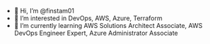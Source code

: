 - 👋 Hi, I’m @finstam01
- 👀 I’m interested in DevOps, AWS, Azure, Terraform
- 🌱 I’m currently learning AWS Solutions Architect Associate, AWS DevOps Engineer Expert, Azure Administrator Associate

<!---
finstam01/finstam01 is a ✨ special ✨ repository because its `README.md` (this file) appears on your GitHub profile.
You can click the Preview link to take a look at your changes.
--->
